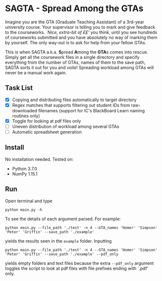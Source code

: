 # SAGTA - **S**pread **A**mong the **GTA**s

Imagine you are the GTA (Graduate Teaching Assistant) of a 3rd-year university course. Your supervisor is telling you to mark and give feedback to the courseworks. *`Nice, extra-bit of ££'* you think, until you see hundreds of courseworks submitted and you have absolutely no way of marking them by yourself. The only way-out is to ask for help from your fellow GTAs.

This is when SAGTA a.k.a. **S**pread **A**mong the **GTA**s comes into rescue. Simply get all the coursework files in a single directory and specify everything from the number of GTAs, names of them to the save path, SAGTA sorts it out for you and *voila*! Spreading workload among GTAs will never be a manual work again.

## Task List
- [x] Copying and distributing files automatically to target directory 
- [x] Regex matches that supports filtering out student IDs from raw-downloaded filenames (support for IC's BlackBoard Learn naming routines only)
- [x] Toggle for looking at pdf files only
- [ ] Uneven distribution of workload among several GTAs
- [ ] Automatic spreadsheet generation

## Install
No installation needed. Tested on:
* Python 3.7.0
* NumPy 1.15.1

## Run
Open terminal and type
```
python main.py -h
```
To see the details of each argument parsed. For example:
```
python main.py --file_path './test' -n 4 --GTA_names 'Homer' 'Simpson' 'Peter' 'Griffin' --save_path './example'
```
yields the results seen in the `example` folder. Inputting
```
python main.py --file_path './test' -n 4 --GTA_names 'Homer' 'Simpson' 'Peter' 'Griffin' --save_path './example' --pdf_only
```
yields empty folders and text files because the extra `--pdf_only` argument toggles the script to look at pdf files with file prefixes ending with `.pdf' only.